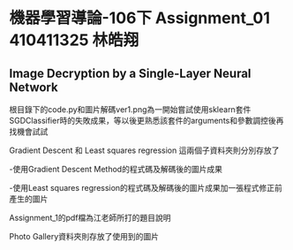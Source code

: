 # 機器學習導論-106下 Assignment_01                                                            410411325 林皓翔
## Image Decryption by a Single-Layer Neural Network

根目錄下的code.py和圖片解碼ver1.png為一開始嘗試使用sklearn套件SGDClassifier時的失敗成果，等以後更熟悉該套件的arguments和參數調控後再找機會試試<p>
<p>
Gradient Descent 和 Least squares regression 這兩個子資料夾則分別存放了<p>
-使用Gradient Descent Method的程式碼及解碼後的圖片成果<p>
-使用Least squares regression的程式碼及解碼後的圖片成果加一張程式修正前產生的圖片<p>
<p>
Assignment_1的pdf檔為江老師所打的題目說明<p>
<p>
Photo Gallery資料夾則存放了使用到的圖片
